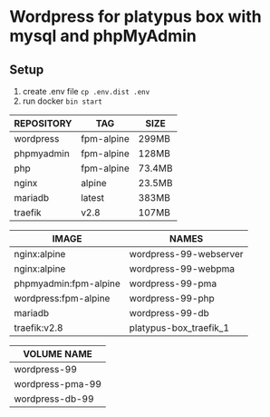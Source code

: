 # Wordpress for platypus box with mysql and phpMyAdmin

## Setup
1) create .env file ```cp .env.dist .env```
2) run docker ```bin start```


| REPOSITORY       |  TAG       | SIZE
| ---------------- | ---------- | -------
| wordpress        | fpm-alpine | 299MB
| phpmyadmin       | fpm-alpine | 128MB
| php              | fpm-alpine | 73.4MB
| nginx            | alpine     | 23.5MB
| mariadb          | latest     | 383MB
| traefik          | v2.8       | 107MB

| IMAGE                 | NAMES
| --------------------- | ------------------------
| nginx:alpine          | wordpress-99-webserver
| nginx:alpine          | wordpress-99-webpma
| phpmyadmin:fpm-alpine | wordpress-99-pma
| wordpress:fpm-alpine  | wordpress-99-php
| mariadb               | wordpress-99-db
| traefik:v2.8          | platypus-box_traefik_1

| VOLUME NAME
| -----------------
| wordpress-99
| wordpress-pma-99
| wordpress-db-99
